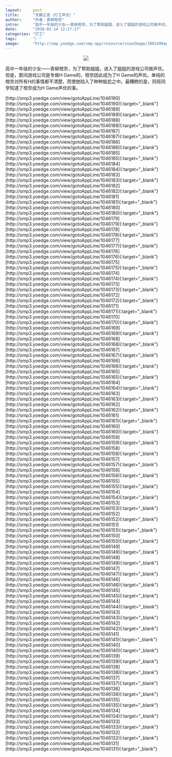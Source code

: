 ```yaml
---
layout:     post
title:      "天籁之音（打工声优）"
author:     "作者：青柳柑奈"
intro:      "高中一年级的少女——青柳柑奈，为了帮助姐姐，进入了姐姐的游戏公司做声优。但是，那间游戏公司是专做H Game的，柑奈因此成为了H Game的声优。单纯的柑奈对所有H的事情都不清楚，而使她陷入了种种尴尬之中。最糟糕的是，同班同学知道了柑奈成为H Game声优的事。"
date:       "2018-02-14 12:17:17"
categories: "打工"
tags:       "）"
image:      "http://smp.yoedge.com/smp-app/resource/viewImage/1001499appline.png"
---
```

<div style="text-align: center">
<p><img src="http://smp.yoedge.com/smp-app/resource/viewImage/1001499appline.png"/></p>
</div>
<p class="post-meta">
<span>高中一年级的少女——青柳柑奈，为了帮助姐姐，进入了姐姐的游戏公司做声优。但是，那间游戏公司是专做H Game的，柑奈因此成为了H Game的声优。单纯的柑奈对所有H的事情都不清楚，而使她陷入了种种尴尬之中。最糟糕的是，同班同学知道了柑奈成为H Game声优的事。</span>
</p>
[http://smp3.yoedge.com/view/gotoAppLine/1046190](http://smp3.yoedge.com/view/gotoAppLine/1046190){:target="_blank"}
[http://smp3.yoedge.com/view/gotoAppLine/1046189](http://smp3.yoedge.com/view/gotoAppLine/1046189){:target="_blank"}
[http://smp3.yoedge.com/view/gotoAppLine/1046188](http://smp3.yoedge.com/view/gotoAppLine/1046188){:target="_blank"}
[http://smp3.yoedge.com/view/gotoAppLine/1046187](http://smp3.yoedge.com/view/gotoAppLine/1046187){:target="_blank"}
[http://smp3.yoedge.com/view/gotoAppLine/1046186](http://smp3.yoedge.com/view/gotoAppLine/1046186){:target="_blank"}
[http://smp3.yoedge.com/view/gotoAppLine/1046185](http://smp3.yoedge.com/view/gotoAppLine/1046185){:target="_blank"}
[http://smp3.yoedge.com/view/gotoAppLine/1046184](http://smp3.yoedge.com/view/gotoAppLine/1046184){:target="_blank"}
[http://smp3.yoedge.com/view/gotoAppLine/1046183](http://smp3.yoedge.com/view/gotoAppLine/1046183){:target="_blank"}
[http://smp3.yoedge.com/view/gotoAppLine/1046182](http://smp3.yoedge.com/view/gotoAppLine/1046182){:target="_blank"}
[http://smp3.yoedge.com/view/gotoAppLine/1046181](http://smp3.yoedge.com/view/gotoAppLine/1046181){:target="_blank"}
[http://smp3.yoedge.com/view/gotoAppLine/1046180](http://smp3.yoedge.com/view/gotoAppLine/1046180){:target="_blank"}
[http://smp3.yoedge.com/view/gotoAppLine/1046179](http://smp3.yoedge.com/view/gotoAppLine/1046179){:target="_blank"}
[http://smp3.yoedge.com/view/gotoAppLine/1046178](http://smp3.yoedge.com/view/gotoAppLine/1046178){:target="_blank"}
[http://smp3.yoedge.com/view/gotoAppLine/1046177](http://smp3.yoedge.com/view/gotoAppLine/1046177){:target="_blank"}
[http://smp3.yoedge.com/view/gotoAppLine/1046176](http://smp3.yoedge.com/view/gotoAppLine/1046176){:target="_blank"}
[http://smp3.yoedge.com/view/gotoAppLine/1046175](http://smp3.yoedge.com/view/gotoAppLine/1046175){:target="_blank"}
[http://smp3.yoedge.com/view/gotoAppLine/1046174](http://smp3.yoedge.com/view/gotoAppLine/1046174){:target="_blank"}
[http://smp3.yoedge.com/view/gotoAppLine/1046173](http://smp3.yoedge.com/view/gotoAppLine/1046173){:target="_blank"}
[http://smp3.yoedge.com/view/gotoAppLine/1046172](http://smp3.yoedge.com/view/gotoAppLine/1046172){:target="_blank"}
[http://smp3.yoedge.com/view/gotoAppLine/1046171](http://smp3.yoedge.com/view/gotoAppLine/1046171){:target="_blank"}
[http://smp3.yoedge.com/view/gotoAppLine/1046170](http://smp3.yoedge.com/view/gotoAppLine/1046170){:target="_blank"}
[http://smp3.yoedge.com/view/gotoAppLine/1046169](http://smp3.yoedge.com/view/gotoAppLine/1046169){:target="_blank"}
[http://smp3.yoedge.com/view/gotoAppLine/1046168](http://smp3.yoedge.com/view/gotoAppLine/1046168){:target="_blank"}
[http://smp3.yoedge.com/view/gotoAppLine/1046167](http://smp3.yoedge.com/view/gotoAppLine/1046167){:target="_blank"}
[http://smp3.yoedge.com/view/gotoAppLine/1046166](http://smp3.yoedge.com/view/gotoAppLine/1046166){:target="_blank"}
[http://smp3.yoedge.com/view/gotoAppLine/1046165](http://smp3.yoedge.com/view/gotoAppLine/1046165){:target="_blank"}
[http://smp3.yoedge.com/view/gotoAppLine/1046164](http://smp3.yoedge.com/view/gotoAppLine/1046164){:target="_blank"}
[http://smp3.yoedge.com/view/gotoAppLine/1046163](http://smp3.yoedge.com/view/gotoAppLine/1046163){:target="_blank"}
[http://smp3.yoedge.com/view/gotoAppLine/1046162](http://smp3.yoedge.com/view/gotoAppLine/1046162){:target="_blank"}
[http://smp3.yoedge.com/view/gotoAppLine/1046161](http://smp3.yoedge.com/view/gotoAppLine/1046161){:target="_blank"}
[http://smp3.yoedge.com/view/gotoAppLine/1046160](http://smp3.yoedge.com/view/gotoAppLine/1046160){:target="_blank"}
[http://smp3.yoedge.com/view/gotoAppLine/1046159](http://smp3.yoedge.com/view/gotoAppLine/1046159){:target="_blank"}
[http://smp3.yoedge.com/view/gotoAppLine/1046158](http://smp3.yoedge.com/view/gotoAppLine/1046158){:target="_blank"}
[http://smp3.yoedge.com/view/gotoAppLine/1046157](http://smp3.yoedge.com/view/gotoAppLine/1046157){:target="_blank"}
[http://smp3.yoedge.com/view/gotoAppLine/1046156](http://smp3.yoedge.com/view/gotoAppLine/1046156){:target="_blank"}
[http://smp3.yoedge.com/view/gotoAppLine/1046155](http://smp3.yoedge.com/view/gotoAppLine/1046155){:target="_blank"}
[http://smp3.yoedge.com/view/gotoAppLine/1046154](http://smp3.yoedge.com/view/gotoAppLine/1046154){:target="_blank"}
[http://smp3.yoedge.com/view/gotoAppLine/1046153](http://smp3.yoedge.com/view/gotoAppLine/1046153){:target="_blank"}
[http://smp3.yoedge.com/view/gotoAppLine/1046152](http://smp3.yoedge.com/view/gotoAppLine/1046152){:target="_blank"}
[http://smp3.yoedge.com/view/gotoAppLine/1046151](http://smp3.yoedge.com/view/gotoAppLine/1046151){:target="_blank"}
[http://smp3.yoedge.com/view/gotoAppLine/1046150](http://smp3.yoedge.com/view/gotoAppLine/1046150){:target="_blank"}
[http://smp3.yoedge.com/view/gotoAppLine/1046149](http://smp3.yoedge.com/view/gotoAppLine/1046149){:target="_blank"}
[http://smp3.yoedge.com/view/gotoAppLine/1046148](http://smp3.yoedge.com/view/gotoAppLine/1046148){:target="_blank"}
[http://smp3.yoedge.com/view/gotoAppLine/1046147](http://smp3.yoedge.com/view/gotoAppLine/1046147){:target="_blank"}
[http://smp3.yoedge.com/view/gotoAppLine/1046146](http://smp3.yoedge.com/view/gotoAppLine/1046146){:target="_blank"}
[http://smp3.yoedge.com/view/gotoAppLine/1046145](http://smp3.yoedge.com/view/gotoAppLine/1046145){:target="_blank"}
[http://smp3.yoedge.com/view/gotoAppLine/1046144](http://smp3.yoedge.com/view/gotoAppLine/1046144){:target="_blank"}
[http://smp3.yoedge.com/view/gotoAppLine/1046143](http://smp3.yoedge.com/view/gotoAppLine/1046143){:target="_blank"}
[http://smp3.yoedge.com/view/gotoAppLine/1046142](http://smp3.yoedge.com/view/gotoAppLine/1046142){:target="_blank"}
[http://smp3.yoedge.com/view/gotoAppLine/1046141](http://smp3.yoedge.com/view/gotoAppLine/1046141){:target="_blank"}
[http://smp3.yoedge.com/view/gotoAppLine/1046140](http://smp3.yoedge.com/view/gotoAppLine/1046140){:target="_blank"}
[http://smp3.yoedge.com/view/gotoAppLine/1046139](http://smp3.yoedge.com/view/gotoAppLine/1046139){:target="_blank"}
[http://smp3.yoedge.com/view/gotoAppLine/1046138](http://smp3.yoedge.com/view/gotoAppLine/1046138){:target="_blank"}
[http://smp3.yoedge.com/view/gotoAppLine/1046137](http://smp3.yoedge.com/view/gotoAppLine/1046137){:target="_blank"}
[http://smp3.yoedge.com/view/gotoAppLine/1046136](http://smp3.yoedge.com/view/gotoAppLine/1046136){:target="_blank"}
[http://smp3.yoedge.com/view/gotoAppLine/1046135](http://smp3.yoedge.com/view/gotoAppLine/1046135){:target="_blank"}
[http://smp3.yoedge.com/view/gotoAppLine/1046134](http://smp3.yoedge.com/view/gotoAppLine/1046134){:target="_blank"}
[http://smp3.yoedge.com/view/gotoAppLine/1046133](http://smp3.yoedge.com/view/gotoAppLine/1046133){:target="_blank"}
[http://smp3.yoedge.com/view/gotoAppLine/1046132](http://smp3.yoedge.com/view/gotoAppLine/1046132){:target="_blank"}
[http://smp3.yoedge.com/view/gotoAppLine/1046131](http://smp3.yoedge.com/view/gotoAppLine/1046131){:target="_blank"}



